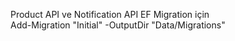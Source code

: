Product API ve Notification API EF Migration için  
Add-Migration "Initial" -OutputDir "Data/Migrations"
